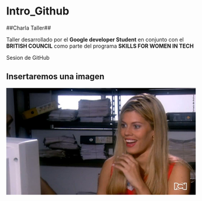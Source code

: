# Intro_Github
##Charla Taller##

Taller desarrollado por el **Google developer Student** en conjunto con el **BRITISH COUNCIL** como parte del programa **SKILLS FOR WOMEN IN TECH** 

Sesion de GitHub



## Insertaremos una imagen ## 

![paty](img/Patricia_compu.jpg)